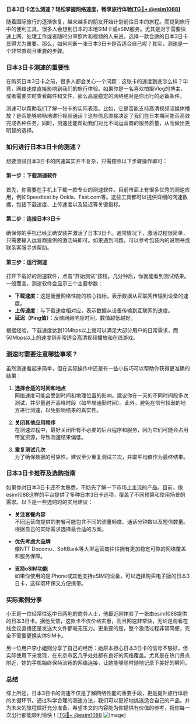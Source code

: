 **日本3日卡怎么测速？轻松掌握网络速度，畅享旅行体验[[TG💪+ @esim1088](https://t.me/s/esim1088)]**

随着国际旅行的逐渐恢复，越来越多的朋友开始计划前往日本的旅程。而提到旅行中的便利工具，很多人会想到日本的本地SIM卡或eSIM服务。尤其是对于需要快速上网、处理工作或者随时分享照片和视频的人来说，选择一款合适的日本3日卡显得尤为重要。那么，如何判断一张日本3日卡是否适合自己呢？其实，测速是一个非常直观且重要的步骤。

### 日本3日卡测速的重要性

在购买日本3日卡之前，很多人都会关心一个问题：这张卡的速度到底怎么样？毕竟，网络速度直接影响到我们的旅行体验。如果你是一名喜欢拍摄Vlog的博主，或者需要实时查看邮件和文件，那么高速稳定的网络绝对是你出行的必备条件。

测速可以帮助我们了解一张卡的实际表现。比如，它是否能支持高清视频流媒体播放？是否能够顺畅地进行视频通话？这些信息直接决定了我们在日本期间能否高效完成各种任务。同时，测速还能帮助我们对比不同运营商的服务质量，从而做出更明智的选择。

### 如何进行日本3日卡的测速？

想要测试日本3日卡的网速其实并不复杂，只需按照以下步骤操作即可：

#### 第一步：下载测速软件
首先，你需要在手机上下载一款专业的测速软件。目前市面上有很多优秀的测速应用，例如Speedtest by Ookla、Fast.com等。这些工具都可以提供详细的网速数据，包括下载速度、上传速度以及延迟等关键指标。

#### 第二步：连接日本3日卡
确保你的手机已经正确安装并激活了日本3日卡。通常情况下，激活过程很简单，只需要输入运营商提供的激活码即可。如果遇到问题，可以参考包装内的说明书或联系客服寻求帮助。

#### 第三步：运行测速
打开下载好的测速软件，点击“开始测试”按钮。几分钟后，你就能看到测试结果。一般而言，测速软件会显示三个主要参数：
- **下载速度**：这是衡量网络性能的核心指标，表示数据从互联网传输到设备的速度。
- **上传速度**：与下载速度相对应，表示数据从设备传输到互联网的速度。
- **延迟（Ping值）**：反映网络响应时间，数值越低越好。

根据经验，下载速度达到10Mbps以上就可以满足大部分用户的日常需求，而50Mbps以上的速度则非常适合高清视频播放和在线游戏。

### 测速时需要注意哪些事项？

虽然测速看起来简单，但在实际操作中还是有一些小技巧可以帮助你获得更准确的结果：

1. **选择合适的时间和地点**  
   网络速度可能会受到时间和地理位置的影响。建议你在一天的不同时间段多次测试，并尽量避开高峰时段（如早晨通勤时间）。此外，避免在信号较弱的地方进行测速，以免影响结果的真实性。

2. **关闭其他应用程序**  
   在测速过程中，最好关闭所有不必要的后台程序和服务，因为它们可能会占用带宽资源，导致测速结果偏低。

3. **重复测试几次**  
   为了确保数据的可靠性，建议至少重复测试三次，并取平均值作为最终结果。

### 日本3日卡推荐及选购指南

如果你对日本3日卡还不太熟悉，不妨先了解一下市场上主流的产品。目前，像esim1088这样的平台提供了多种日本3日卡选项，覆盖了不同预算和使用场景的需求。以下是一些选购时的实用建议：

- **关注套餐内容**  
  不同运营商提供的套餐可能包含不同的流量额度、通话分钟数以及短信数量。根据自己的实际需求选择最合适的方案。

- **优先考虑大品牌**  
  像NTT Docomo、SoftBank等大型运营商往往拥有更加稳定可靠的网络覆盖和服务保障。

- **支持eSIM功能**  
  如果你使用的是iPhone或其他支持eSIM的设备，可以选择购买电子版的日本3日卡，这样既环保又方便携带。

### 实际案例分享

小王是一位经常往返中日两地的商务人士，他最近刚体验了一张由esim1088提供的日本3日卡。据他反馈，这款卡不仅价格实惠，而且网速非常快，无论是观看在线会议直播还是发送大文件都毫无压力。更重要的是，整个激活过程非常简便，完全不需要更换实体SIM卡。

另一位用户李小姐则分享了自己的经历：她原本担心日本3日卡的信号不够好，但实际使用下来发现，在东京市区几乎处处都有良好的网络覆盖。尤其是在热门景点附近，她的手机始终保持流畅的网络连接，让她能够随时随地记录下美好的瞬间。

### 总结

综上所述，日本3日卡的测速不仅是了解网络性能的重要手段，更是提升旅行体验的关键环节。通过科学合理的测速方法，我们可以更好地挑选适合自己的产品，并为未来的旅程做好充分准备。希望本文的内容能为你提供有价值的参考，祝你每一次出行都能顺利愉快！[[TG💪+ @esim1088](https://t.me/s/esim1088) ![Image](https://i.postimg.cc/4NQfJmqS/Snipaste-2025-05-13-00-14-12.png)]
